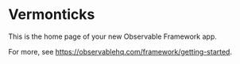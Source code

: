 # Vermonticks

This is the home page of your new Observable Framework app.

For more, see <https://observablehq.com/framework/getting-started>.
